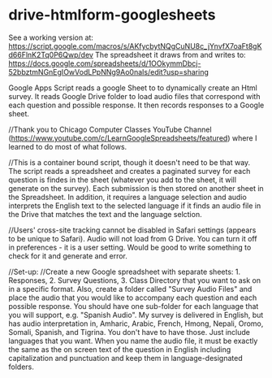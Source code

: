 # drive-htmlform-googlesheets
See a working version at:  https://script.google.com/macros/s/AKfycbytNQgCuNU8c_jYnvfX7oaFt8gKd66FlnK2Tq0P6Qwp/dev
The spreadsheet it draws from and writes to:  https://docs.google.com/spreadsheets/d/1OOkymmDbcj-52bbztmNGnEgIOwVodLPpNNg9Ao0naIs/edit?usp=sharing

Google Apps Script reads a google Sheet to to dynamically create an Html survey.  It reads Google Drive folder to load audio files that correspond with each question and possible response.  It then records responses to a Google sheet.  

//Thank you to Chicago Computer Classes YouTube Channel (https://www.youtube.com/c/LearnGoogleSpreadsheets/featured) where I learned to do most of what follows.


//This is a container bound script, though it doesn't need to be that way.  The script reads a spreadsheet and creates a paginated survey for each question is findes in the sheet (whatever you add to the sheet, it will generate on the survey).  Each submission is then stored on another sheet in the Spreadsheet.  In addition, it requires a language selection and audio interprets the English text to the selected language if it finds an audio file in the Drive that matches the text and the language selction.

//Users' cross-site tracking cannot be disabled in Safari settings (appears to be unique to Safari).  Audio will not load from G Drive.  You can turn it off in preferences - it is a user setting.  Would be good to write something to check for it and generate and error.

//Set-up:
//Create a new Google spreadsheet with separate sheets: 1. Responses, 2. Survey Questions, 3. Class Directory that you want to ask on in a specific format. Also, create a folder called "Survey Audio Files" and place the audio that you would like to accompany each question and each possible response.  You should have one sub-folder for each language that you will support, e.g. "Spanish Audio".  My survey is delivered in English, but has audio interpretation in, Amharic, Arabic, French, Hmong, Nepali, Oromo, Somali, Spanish, and Tigrina.  You don't have to have those.  Just include languages that you want.  When you name the audio file, it must be exactly the same as the on screen text of the question in English including capitalization and punctuation and keep them in language-designated folders. 
